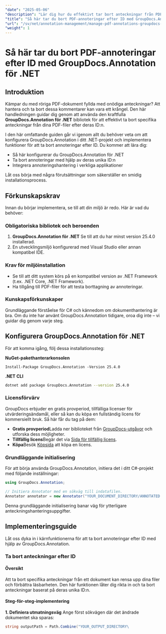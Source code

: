 ```yaml
---
"date": "2025-05-06"
"description": "Lär dig hur du effektivt tar bort anteckningar från PDF-filer och andra dokument med GroupDocs.Annotation för .NET. Upptäck steg-för-steg-guider, bästa praxis och verkliga tillämpningar."
"title": "Så här tar du bort PDF-annoteringar efter ID med GroupDocs.Annotation för .NET"
"url": "/sv/net/annotation-management/manage-pdf-annotations-groupdocs-dotnet-remove-id/"
"weight": 1
---
```


# Så här tar du bort PDF-annoteringar efter ID med GroupDocs.Annotation för .NET

## Introduktion

Kämpar du med röriga PDF-dokument fyllda med onödiga anteckningar? Att hantera och ta bort dessa kommentarer kan vara ett krångel. Den här handledningen guidar dig genom att använda den kraftfulla **GroupDocs.Annotation för .NET** bibliotek för att effektivt ta bort specifika anteckningar från dina PDF-filer efter deras ID:n.

I den här omfattande guiden går vi igenom allt du behöver veta om att konfigurera GroupDocs.Annotation i ditt .NET-projekt och implementera funktioner för att ta bort annoteringar efter ID. Du kommer att lära dig:
- Så här konfigurerar du GroupDocs.Annotation för .NET
- Ta bort annoteringar med hjälp av deras unika ID:n
- Integrera annoteringshantering i verkliga applikationer

Låt oss börja med några förutsättningar som säkerställer en smidig installationsprocess.

## Förkunskapskrav

Innan du börjar implementera, se till att din miljö är redo. Här är vad du behöver:

### Obligatoriska bibliotek och beroenden
1. **GroupDocs.Annotation för .NET** Se till att du har minst version 25.4.0 installerad.
2. En utvecklingsmiljö konfigurerad med Visual Studio eller annan kompatibel IDE.

### Krav för miljöinstallation
- Se till att ditt system körs på en kompatibel version av .NET Framework (t.ex. .NET Core, .NET Framework).
- Ha tillgång till PDF-filer för att testa borttagning av annoteringar.

### Kunskapsförkunskaper
Grundläggande förståelse för C# och kännedom om dokumenthantering är bra. Om du inte har använt GroupDocs.Annotation tidigare, oroa dig inte – vi guidar dig genom varje steg.

## Konfigurera GroupDocs.Annotation för .NET

För att komma igång, följ dessa installationssteg:

**NuGet-pakethanterarkonsolen**

```shell
Install-Package GroupDocs.Annotation -Version 25.4.0
```

**\.NET CLI**

```bash
dotnet add package GroupDocs.Annotation --version 25.4.0
```

### Licensförvärv
GroupDocs erbjuder en gratis provperiod, tillfälliga licenser för utvärderingsändamål, eller så kan du köpa en fullständig licens för kommersiellt bruk. Så här får du tag på dem:
- **Gratis provperiod**Ladda ner biblioteket från [GroupDocs-utgåvor](https://releases.groupdocs.com/annotation/net/) och utforska dess möjligheter.
- **Tillfällig licens**Begär det via [Sida för tillfällig licens](https://purchase.groupdocs.com/temporary-license/).
- **Köpa**Besök [Köpsida](https://purchase.groupdocs.com/buy) att köpa en licens.

### Grundläggande initialisering
För att börja använda GroupDocs.Annotation, initiera det i ditt C#-projekt med följande inställningar:

```csharp
using GroupDocs.Annotation;

// Initiera Annotator med en sökväg till indatafilen.
Annotator annotator = new Annotator("YOUR_DOCUMENT_DIRECTORY/ANNOTATED.pdf");
```

Denna grundläggande initialisering banar väg för ytterligare anteckningshanteringsuppgifter.

## Implementeringsguide

Låt oss dyka in i kärnfunktionerna för att ta bort annoteringar efter ID med hjälp av GroupDocs.Annotation.

### Ta bort anteckningar efter ID
#### Översikt
Att ta bort specifika anteckningar från ett dokument kan rensa upp dina filer och förbättra läsbarheten. Den här funktionen låter dig rikta in och ta bort anteckningar baserat på deras unika ID:n.

#### Steg-för-steg-implementering
**1. Definiera utmatningsväg**
Ange först sökvägen där det ändrade dokumentet ska sparas:

```csharp
string outputPath = Path.Combine("YOUR_OUTPUT_DIRECTORY\